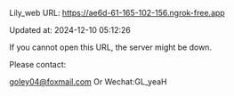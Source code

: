 Lily_web URL: https://ae6d-61-165-102-156.ngrok-free.app

Updated at: 2024-12-10 05:12:26

If you cannot open this URL, the server might be down.

Please contact: 

goley04@foxmail.com Or Wechat:GL_yeaH